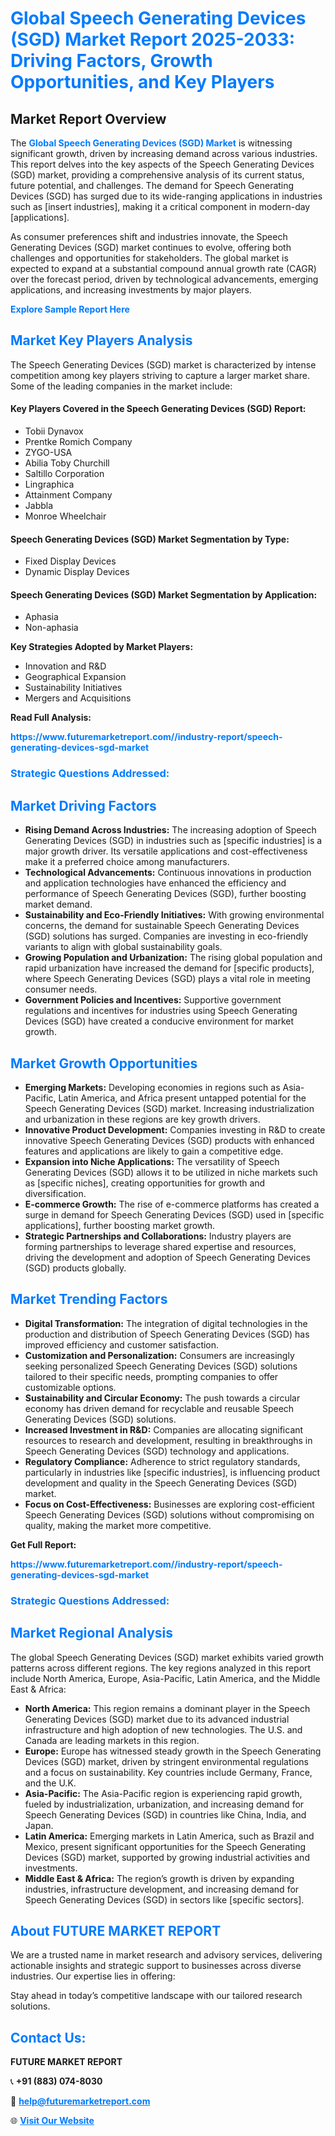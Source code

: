 <h1 style="color: #007BFF;">Global Speech Generating Devices (SGD) Market Report 2025-2033: Driving Factors, Growth Opportunities, and Key Players</h1>

<section id="overview">
<h2>Market Report Overview</h2>
<p>The <a href="https://www.futuremarketreport.com//industry-report/speech-generating-devices-sgd-market" style="color: #007BFF; text-decoration: none;"><strong>Global Speech Generating Devices (SGD) Market</strong></a> is witnessing significant growth, driven by increasing demand across various industries. This report delves into the key aspects of the Speech Generating Devices (SGD) market, providing a comprehensive analysis of its current status, future potential, and challenges. The demand for Speech Generating Devices (SGD) has surged due to its wide-ranging applications in industries such as [insert industries], making it a critical component in modern-day [applications].</p>
<p>As consumer preferences shift and industries innovate, the Speech Generating Devices (SGD) market continues to evolve, offering both challenges and opportunities for stakeholders. The global market is expected to expand at a substantial compound annual growth rate (CAGR) over the forecast period, driven by technological advancements, emerging applications, and increasing investments by major players.</p>
</section>

<section id="overview">
<p><a href="https://www.futuremarketreport.com//request-sample/reportId=57979" style="color: #007BFF; text-decoration: none;"><strong>Explore Sample Report Here</strong></a></p>
</section>

<section id="key-players">
<h2 style="color: #007BFF;">Market Key Players Analysis</h2>
<p>The Speech Generating Devices (SGD) market is characterized by intense competition among key players striving to capture a larger market share. Some of the leading companies in the market include:</p>
<h4>Key Players Covered in the Speech Generating Devices (SGD) Report:</h4>
<ul><li>Tobii Dynavox</li><li>Prentke Romich Company</li><li>ZYGO-USA</li><li>Abilia Toby Churchill</li><li>Saltillo Corporation</li><li>Lingraphica</li><li>Attainment Company</li><li>Jabbla</li><li>Monroe Wheelchair</li></ul>
<h4>Speech Generating Devices (SGD) Market Segmentation by Type:</h4>
<ul><li>Fixed Display Devices</li><li>Dynamic Display Devices</li></ul>

<h4>Speech Generating Devices (SGD) Market Segmentation by Application:</h4>
<ul><li>Aphasia</li><li>Non-aphasia</li></ul>
<p><strong>Key Strategies Adopted by Market Players:</strong></p>
<ul>
<li>Innovation and R&D</li>
<li>Geographical Expansion</li>
<li>Sustainability Initiatives</li>
<li>Mergers and Acquisitions</li>
</ul>
</section>

<section>
<p><strong>Read Full Analysis: </strong></p><a href="https://www.futuremarketreport.com//industry-report/speech-generating-devices-sgd-market" style="color: #007BFF; text-decoration: none;"><strong>https://www.futuremarketreport.com//industry-report/speech-generating-devices-sgd-market</strong></a>
<h3 style="color: #007BFF;">Strategic Questions Addressed:</h3>
</section>

<section id="driving-factors">
<h2 style="color: #007BFF;">Market Driving Factors</h2>
<ul>
<li><strong>Rising Demand Across Industries:</strong> The increasing adoption of Speech Generating Devices (SGD) in industries such as [specific industries] is a major growth driver. Its versatile applications and cost-effectiveness make it a preferred choice among manufacturers.</li>
<li><strong>Technological Advancements:</strong> Continuous innovations in production and application technologies have enhanced the efficiency and performance of Speech Generating Devices (SGD), further boosting market demand.</li>
<li><strong>Sustainability and Eco-Friendly Initiatives:</strong> With growing environmental concerns, the demand for sustainable Speech Generating Devices (SGD) solutions has surged. Companies are investing in eco-friendly variants to align with global sustainability goals.</li>
<li><strong>Growing Population and Urbanization:</strong> The rising global population and rapid urbanization have increased the demand for [specific products], where Speech Generating Devices (SGD) plays a vital role in meeting consumer needs.</li>
<li><strong>Government Policies and Incentives:</strong> Supportive government regulations and incentives for industries using Speech Generating Devices (SGD) have created a conducive environment for market growth.</li>
</ul>
</section>

<section id="growth-opportunities">
<h2 style="color: #007BFF;">Market Growth Opportunities</h2>
<ul>
<li><strong>Emerging Markets:</strong> Developing economies in regions such as Asia-Pacific, Latin America, and Africa present untapped potential for the Speech Generating Devices (SGD) market. Increasing industrialization and urbanization in these regions are key growth drivers.</li>
<li><strong>Innovative Product Development:</strong> Companies investing in R&D to create innovative Speech Generating Devices (SGD) products with enhanced features and applications are likely to gain a competitive edge.</li>
<li><strong>Expansion into Niche Applications:</strong> The versatility of Speech Generating Devices (SGD) allows it to be utilized in niche markets such as [specific niches], creating opportunities for growth and diversification.</li>
<li><strong>E-commerce Growth:</strong> The rise of e-commerce platforms has created a surge in demand for Speech Generating Devices (SGD) used in [specific applications], further boosting market growth.</li>
<li><strong>Strategic Partnerships and Collaborations:</strong> Industry players are forming partnerships to leverage shared expertise and resources, driving the development and adoption of Speech Generating Devices (SGD) products globally.</li>
</ul>
</section>

<section id="trending-factors">
<h2 style="color: #007BFF;">Market Trending Factors</h2>
<ul>
<li><strong>Digital Transformation:</strong> The integration of digital technologies in the production and distribution of Speech Generating Devices (SGD) has improved efficiency and customer satisfaction.</li>
<li><strong>Customization and Personalization:</strong> Consumers are increasingly seeking personalized Speech Generating Devices (SGD) solutions tailored to their specific needs, prompting companies to offer customizable options.</li>
<li><strong>Sustainability and Circular Economy:</strong> The push towards a circular economy has driven demand for recyclable and reusable Speech Generating Devices (SGD) solutions.</li>
<li><strong>Increased Investment in R&D:</strong> Companies are allocating significant resources to research and development, resulting in breakthroughs in Speech Generating Devices (SGD) technology and applications.</li>
<li><strong>Regulatory Compliance:</strong> Adherence to strict regulatory standards, particularly in industries like [specific industries], is influencing product development and quality in the Speech Generating Devices (SGD) market.</li>
<li><strong>Focus on Cost-Effectiveness:</strong> Businesses are exploring cost-efficient Speech Generating Devices (SGD) solutions without compromising on quality, making the market more competitive.</li>
</ul>
</section>

<section>
<p><strong>Get Full Report: </strong></p><a href="https://www.futuremarketreport.com//industry-report/speech-generating-devices-sgd-market" style="color: #007BFF; text-decoration: none;"><strong>https://www.futuremarketreport.com//industry-report/speech-generating-devices-sgd-market</strong></a>
<h3 style="color: #007BFF;">Strategic Questions Addressed:</h3>
</section>


<section id="regional-analysis">
<h2 style="color: #007BFF;">Market Regional Analysis</h2>
<p>The global Speech Generating Devices (SGD) market exhibits varied growth patterns across different regions. The key regions analyzed in this report include North America, Europe, Asia-Pacific, Latin America, and the Middle East & Africa:</p>
<ul>
<li><strong>North America:</strong> This region remains a dominant player in the Speech Generating Devices (SGD) market due to its advanced industrial infrastructure and high adoption of new technologies. The U.S. and Canada are leading markets in this region.</li>
<li><strong>Europe:</strong> Europe has witnessed steady growth in the Speech Generating Devices (SGD) market, driven by stringent environmental regulations and a focus on sustainability. Key countries include Germany, France, and the U.K.</li>
<li><strong>Asia-Pacific:</strong> The Asia-Pacific region is experiencing rapid growth, fueled by industrialization, urbanization, and increasing demand for Speech Generating Devices (SGD) in countries like China, India, and Japan.</li>
<li><strong>Latin America:</strong> Emerging markets in Latin America, such as Brazil and Mexico, present significant opportunities for the Speech Generating Devices (SGD) market, supported by growing industrial activities and investments.</li>
<li><strong>Middle East & Africa:</strong> The region’s growth is driven by expanding industries, infrastructure development, and increasing demand for Speech Generating Devices (SGD) in sectors like [specific sectors].</li>
</ul>
</section>

<footer>
<h2 style="color: #007BFF;">About FUTURE MARKET REPORT</h2>
<p>We are a trusted name in market research and advisory services, delivering actionable insights and strategic support to businesses across diverse industries. Our expertise lies in offering:</p>

<p>Stay ahead in today’s competitive landscape with our tailored research solutions.</p>

<h2 style="color: #007BFF;">Contact Us:</h2>
<p><strong>FUTURE MARKET REPORT</strong></p>
<p>📞 <strong>+91 (883) 074-8030</strong></p>
<p>📧 <strong><a href="mailto:help@futuremarketreport.com" style="color: #007BFF;">help@futuremarketreport.com</a></strong></p>
<p>🌐 <strong><a href="https://www.futuremarketreport.com/" style="color: #007BFF;">Visit Our Website</a></strong></p>
</footer>